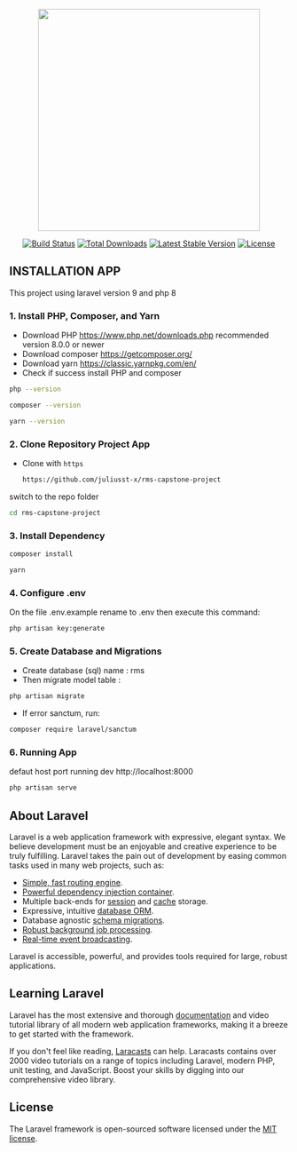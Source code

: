 <p align="center"><a href="https://laravel.com" target="_blank"><img src="https://raw.githubusercontent.com/laravel/art/master/logo-lockup/5%20SVG/2%20CMYK/1%20Full%20Color/laravel-logolockup-cmyk-red.svg" width="400"></a></p>

<p align="center">
<a href="https://travis-ci.org/laravel/framework"><img src="https://travis-ci.org/laravel/framework.svg" alt="Build Status"></a>
<a href="https://packagist.org/packages/laravel/framework"><img src="https://img.shields.io/packagist/dt/laravel/framework" alt="Total Downloads"></a>
<a href="https://packagist.org/packages/laravel/framework"><img src="https://img.shields.io/packagist/v/laravel/framework" alt="Latest Stable Version"></a>
<a href="https://packagist.org/packages/laravel/framework"><img src="https://img.shields.io/packagist/l/laravel/framework" alt="License"></a>
</p>

## INSTALLATION APP

<p>This project using laravel version 9 and php 8</p>

### 1. Install PHP, Composer, and Yarn

-   Download PHP https://www.php.net/downloads.php recommended version 8.0.0 or newer
-   Download composer https://getcomposer.org/
-   Download yarn https://classic.yarnpkg.com/en/
-   Check if success install PHP and composer

```sh
php --version
```

```sh
composer --version
```

```sh
yarn --version
```

### 2. Clone Repository Project App

-   Clone with `https`
    ```sh
    https://github.com/juliusst-x/rms-capstone-project
    ```

switch to the repo folder

```sh
cd rms-capstone-project
```

### 3. Install Dependency

```sh
composer install
```

```sh
yarn
```

### 4. Configure .env

On the file .env.example rename to .env then execute this command:

```sh
php artisan key:generate
```

### 5. Create Database and Migrations

-   Create database (sql) name : rms
-   Then migrate model table :

```sh
php artisan migrate
```

-   If error sanctum, run:

```sh
composer require laravel/sanctum
```

### 6. Running App

defaut host port running dev http://localhost:8000

```sh
php artisan serve
```

## About Laravel

Laravel is a web application framework with expressive, elegant syntax. We believe development must be an enjoyable and creative experience to be truly fulfilling. Laravel takes the pain out of development by easing common tasks used in many web projects, such as:

-   [Simple, fast routing engine](https://laravel.com/docs/routing).
-   [Powerful dependency injection container](https://laravel.com/docs/container).
-   Multiple back-ends for [session](https://laravel.com/docs/session) and [cache](https://laravel.com/docs/cache) storage.
-   Expressive, intuitive [database ORM](https://laravel.com/docs/eloquent).
-   Database agnostic [schema migrations](https://laravel.com/docs/migrations).
-   [Robust background job processing](https://laravel.com/docs/queues).
-   [Real-time event broadcasting](https://laravel.com/docs/broadcasting).

Laravel is accessible, powerful, and provides tools required for large, robust applications.

## Learning Laravel

Laravel has the most extensive and thorough [documentation](https://laravel.com/docs) and video tutorial library of all modern web application frameworks, making it a breeze to get started with the framework.

If you don't feel like reading, [Laracasts](https://laracasts.com) can help. Laracasts contains over 2000 video tutorials on a range of topics including Laravel, modern PHP, unit testing, and JavaScript. Boost your skills by digging into our comprehensive video library.

## License

The Laravel framework is open-sourced software licensed under the [MIT license](https://opensource.org/licenses/MIT).
